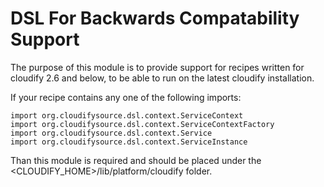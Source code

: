DSL For Backwards Compatability Support
=======================================

The purpose of this module is to provide support for recipes written for cloudify 2.6 and below, to be able to run on the latest cloudify installation.

If your recipe contains any one of the following imports:

```
import org.cloudifysource.dsl.context.ServiceContext
import org.cloudifysource.dsl.context.ServiceContextFactory
import org.cloudifysource.dsl.context.Service
import org.cloudifysource.dsl.context.ServiceInstance
```

Than this module is required and should be placed under the <CLOUDIFY_HOME>/lib/platform/cloudify folder.